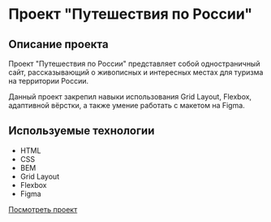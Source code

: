 # Проект "Путешествия по России"

## Описание проекта

Проект "Путешествия по России" представляет собой одностраничный сайт, рассказывающий о живописных и интересных местах для туризма на территории России.

Данный проект закрепил навыки использования Grid Layout, Flexbox, адаптивной вёрстки, а также умение работать с макетом на Figma.

## Используемые технологии

* HTML
* CSS
* BEM
* Grid Layout
* Flexbox
* Figma

[Посмотреть проект](https://anarshanenova.github.io/russian-travel/ "Путешествие по России")